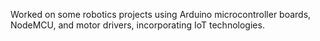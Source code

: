 Worked on some robotics projects using Arduino microcontroller boards, NodeMCU, and motor drivers, incorporating IoT technologies.
